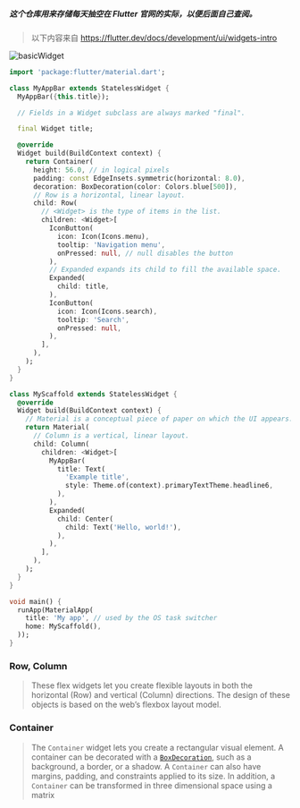 ##### 这个仓库用来存储每天抽空在 Flutter 官网的实际，以便后面自己查阅。

> 以下内容来自  https://flutter.dev/docs/development/ui/widgets-intro

![basicWidget](/Users/yuyi/AndroidStudioProjects/FlutterDocsWeLearn/introductionTowidget/widgetset/outimages/basicWidget.jpeg)

```Dart
import 'package:flutter/material.dart';

class MyAppBar extends StatelessWidget {
  MyAppBar({this.title});

  // Fields in a Widget subclass are always marked "final".

  final Widget title;

  @override
  Widget build(BuildContext context) {
    return Container(
      height: 56.0, // in logical pixels
      padding: const EdgeInsets.symmetric(horizontal: 8.0),
      decoration: BoxDecoration(color: Colors.blue[500]),
      // Row is a horizontal, linear layout.
      child: Row(
        // <Widget> is the type of items in the list.
        children: <Widget>[
          IconButton(
            icon: Icon(Icons.menu),
            tooltip: 'Navigation menu',
            onPressed: null, // null disables the button
          ),
          // Expanded expands its child to fill the available space.
          Expanded(
            child: title,
          ),
          IconButton(
            icon: Icon(Icons.search),
            tooltip: 'Search',
            onPressed: null,
          ),
        ],
      ),
    );
  }
}

class MyScaffold extends StatelessWidget {
  @override
  Widget build(BuildContext context) {
    // Material is a conceptual piece of paper on which the UI appears.
    return Material(
      // Column is a vertical, linear layout.
      child: Column(
        children: <Widget>[
          MyAppBar(
            title: Text(
              'Example title',
              style: Theme.of(context).primaryTextTheme.headline6,
            ),
          ),
          Expanded(
            child: Center(
              child: Text('Hello, world!'),
            ),
          ),
        ],
      ),
    );
  }
}

void main() {
  runApp(MaterialApp(
    title: 'My app', // used by the OS task switcher
    home: MyScaffold(),
  ));
}

```

### Row, Column
> These flex widgets let you create flexible layouts in both the horizontal (Row) and vertical (Column) directions. The design of these objects is based on the web’s flexbox layout model.

### Container

> The `Container` widget lets you create a rectangular visual element. A container can be decorated with a [`BoxDecoration`](https://api.flutter.dev/flutter/painting/BoxDecoration-class.html), such as a background, a border, or a shadow. A `Container` can also have margins, padding, and constraints applied to its size. In addition, a `Container` can be transformed in three dimensional space using a matrix

